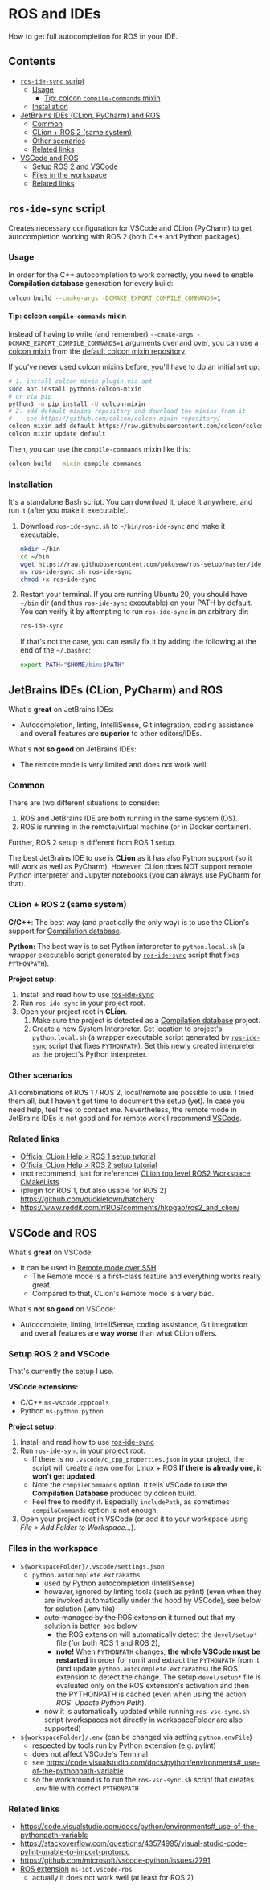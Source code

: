 # ROS and IDEs

How to get full autocompletion for ROS in your IDE.


## Contents

<!-- START doctoc generated TOC please keep comment here to allow auto update -->
<!-- DON'T EDIT THIS SECTION, INSTEAD RE-RUN doctoc TO UPDATE -->

- [`ros-ide-sync` script](#ros-ide-sync-script)
	- [Usage](#usage)
		- [Tip: colcon `compile-commands` mixin](#tip-colcon-compile-commands-mixin)
	- [Installation](#installation)
- [JetBrains IDEs (CLion, PyCharm) and ROS](#jetbrains-ides-clion-pycharm-and-ros)
	- [Common](#common)
	- [CLion + ROS 2 (same system)](#clion--ros-2-same-system)
	- [Other scenarios](#other-scenarios)
	- [Related links](#related-links)
- [VSCode and ROS](#vscode-and-ros)
	- [Setup ROS 2 and VSCode](#setup-ros-2-and-vscode)
	- [Files in the workspace](#files-in-the-workspace)
	- [Related links](#related-links-1)

<!-- END doctoc generated TOC please keep comment here to allow auto update -->


## `ros-ide-sync` script

Creates necessary configuration for VSCode and CLion (PyCharm) to get autocompletion working with ROS 2 (both C++ and
Python packages).


### Usage

In order for the C++ autocompletion to work correctly, you need to enable **Compilation database** generation for every
build:
```bash
colcon build --cmake-args -DCMAKE_EXPORT_COMPILE_COMMANDS=1
```


#### Tip: colcon `compile-commands` mixin

Instead of having to write (and remember) `--cmake-args -DCMAKE_EXPORT_COMPILE_COMMANDS=1` arguments over and over, you
can use a [colcon mixin](https://colcon.readthedocs.io/en/released/reference/verb/mixin.html) from
the [default colcon mixin repository](https://github.com/colcon/colcon-mixin-repository/).

If you've never used colcon mixins before, you'll have to do an initial set up:
```bash
# 1. install colcon mixin plugin via apt
sudo apt install python3-colcon-mixin
# or via pip
python3 -m pip install -U colcon-mixin
# 2. add default mixins repository and download the mixins from it
#    see https://github.com/colcon/colcon-mixin-repository/
colcon mixin add default https://raw.githubusercontent.com/colcon/colcon-mixin-repository/master/index.yaml
colcon mixin update default
```

Then, you can use the `compile-commands` mixin like this:
```bash
colcon build --mixin compile-commands
```


### Installation

It's a standalone Bash script. You can download it, place it anywhere, and run it (after you make it executable).

1. Download `ros-ide-sync.sh` to `~/bin/ros-ide-sync` and make it executable.
   ```bash
   mkdir ~/bin
   cd ~/bin
   wget https://raw.githubusercontent.com/pokusew/ros-setup/master/ide/ros-ide-sync.sh
   mv ros-ide-sync.sh ros-ide-sync
   chmod +x ros-ide-sync
   ```
2. Restart your terminal. If you are running Ubuntu 20, you should have `~/bin` dir (and thus `ros-ide-sync` executable)
   on your PATH by default. You can verify it by attempting to run `ros-ide-sync` in an arbitrary dir:
   ```bash
   ros-ide-sync
   ```
   If that's not the case, you can easily fix it by adding the following at the end of the `~/.bashrc`:
   ```bash
   export PATH="$HOME/bin:$PATH"
   ```


## JetBrains IDEs (CLion, PyCharm) and ROS

What's **great** on JetBrains IDEs:
* Autocompletion, linting, IntelliSense, Git integration, coding assistance and overall features are **superior** to
  other editors/IDEs.


What's **not so good** on JetBrains IDEs:
* The remote mode is very limited and does not work well.


### Common

There are two different situations to consider:
1. ROS and JetBrains IDE are both running in the same system (OS).
2. ROS is running in the remote/virtual machine (or in Docker container).

Further, ROS 2 setup is different from ROS 1 setup.

The best JetBrains IDE to use is **CLion** as it has also Python support (so it will work as well as PyCharm). However,
CLion does NOT support remote Python interpreter and Jupyter notebooks (you can always use PyCharm for that).


### CLion + ROS 2 (same system)

**C/C++**: The best way (and practically the only way) is to use the CLion's support
for [Compilation database][compilation-database].

**Python:** The best way is to set Python interpreter to `python.local.sh` (a wrapper executable script generated
by [`ros-ide-sync`](#ros-ide-sync-script) script that fixes `PYTHONPATH`).

**Project setup:**
1. Install and read how to use [ros-ide-sync](#ros-ide-sync-script)
2. Run `ros-ide-sync` in your project root.
3. Open your project root in **CLion**.
	1. Make sure the project is detected as a [Compilation database][compilation-database] project.
	2. Create a new System Interpreter. Set location to project's `python.local.sh` (a wrapper executable script
	   generated by [`ros-ide-sync`](#ros-ide-sync-script) script that fixes `PYTHONPATH`). Set this newly created
	   interpreter as the project's Python interpreter.


### Other scenarios

All combinations of ROS 1 / ROS 2, local/remote are possible to use. I tried them all, but I haven't got time to
document the setup (yet). In case you need help, feel free to contact me. Nevertheless, the remote mode in JetBrains
IDEs is not good and for remote work I recommend [VSCode](#vscode-and-ros).


### Related links

* [Official CLion Help > ROS 1 setup tutorial](https://www.jetbrains.com/help/clion/ros-setup-tutorial.html)
* [Official CLion Help > ROS 2 setup tutorial](https://www.jetbrains.com/help/clion/ros2-tutorial.html)
* (not recommend, just for reference)
  [CLion top level ROS2 Workspace CMakeLists](https://gist.github.com/rotu/1eac858b808b82bbf1b475f515e91636)
* (plugin for ROS 1, but also usable for ROS 2) https://github.com/duckietown/hatchery
* https://www.reddit.com/r/ROS/comments/hkpgao/ros2_and_clion/

[compilation-database]: https://www.jetbrains.com/help/clion/2022.1/compilation-database.html


## VSCode and ROS

What's **great** on VSCode:
* It can be used in [Remote mode over SSH](https://code.visualstudio.com/docs/remote/ssh).
	* The Remote mode is a first-class feature and everything works really great.
	* Compared to that, CLion's Remote mode is a very bad.


What's **not so good** on VSCode:
* Autocomplete, linting, IntelliSense, coding assistance, Git integration and overall features are **way worse**
  than what CLion offers.


### Setup ROS 2 and VSCode

That's currently the setup I use.

**VSCode extensions:**
* C/C++ `ms-vscode.cpptools`
* Python `ms-python.python`

**Project setup:**
1. Install and read how to use [ros-ide-sync](#ros-ide-sync-script)
2. Run `ros-ide-sync` in your project root.
	* If there is no `.vscode/c_cpp_properties.json` in your project, the script will create a new one for Linux + ROS
	  **If there is already one, it won't get updated.**
	* Note the `compileCommands` option. It tells VSCode to use the **Compilation Database** produced by colcon build.
	* Feel free to modify it. Especially `includePath`, as sometimes `compileCommands` option is not enough.
3. Open your project root in VSCode (or add it to your workspace using _File > Add Folder to Workspace..._).


### Files in the workspace

* `${workspaceFolder}/.vscode/settings.json`
	* `python.autoComplete.extraPaths`
		* used by Python autocompletion (IntelliSense)
		* however, ignored by linting tools (such as pylint) (even when they are invoked automatically under the hood by
		  VSCode), see below for solution (.env file)
		* ~~auto-managed by the ROS extension~~ it turned out that my solution is better, see below
			* the ROS extension will automatically detect the `devel/setup*` file (for both ROS 1 and ROS 2),
			* **note!** When `PYTHONPATH` changes, **the whole VSCode must be restarted** in order for run it and
			  extract the `PYTHONPATH` from it (and update `python.autoComplete.extraPaths`)
			  the ROS extension to detect the change. The setup `devel/setup*` file is evaluated only on the ROS
			  extension's activation and then the PYTHONPATH is cached (even when using the action _ROS: Update Python
			  Path_).
		* now it is automatically updated while running `ros-vsc-sync.sh` script (workspaces not directly in
		  workspaceFolder are also supported)
* `${workspaceFolder}/.env` (can be changed via setting `python.envFile`)
	* respected by tools run by Python extension (e.g. pylint)
	* does not affect VSCode's Terminal
	* see https://code.visualstudio.com/docs/python/environments#_use-of-the-pythonpath-variable
	* so the workaround is to run the `ros-vsc-sync.sh` script that creates `.env` file with correct `PYTHONPATH`


### Related links

* https://code.visualstudio.com/docs/python/environments#_use-of-the-pythonpath-variable
* https://stackoverflow.com/questions/43574995/visual-studio-code-pylint-unable-to-import-protorpc
* https://github.com/microsoft/vscode-python/issues/2791
* [ROS extension](https://github.com/ms-iot/vscode-ros) `ms-iot.vscode-ros`
	* actually it does not work well (at least for ROS 2)
